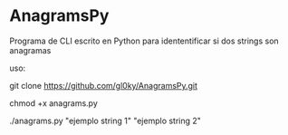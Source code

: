# AnagramsPy
Programa de CLI escrito en Python para idententificar si dos strings son anagramas

uso:

git clone https://github.com/gl0ky/AnagramsPy.git

chmod +x anagrams.py

./anagrams.py "ejemplo string 1" "ejemplo string 2"
